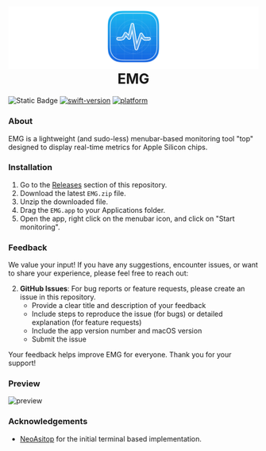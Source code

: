 <p align="center" style="margin-bottom: 0;">
  <img src="assets/banner.png" alt="EMG Banner">
</p>
<h1 align="center" style="margin-top: 0;">EMG</h1>

![Static Badge](https://img.shields.io/badge/License-Apache-orange)
[![swift-version](https://img.shields.io/badge/Swift-6.0-brightgreen.svg)](https://github.com/apple/swift)
[![platform](https://img.shields.io/badge/Platform-macOS_14.0-blue.svg)](https://github.com/apple/swift)

### About
EMG is a lightweight (and sudo-less) menubar-based monitoring tool "top" designed to display real-time metrics for Apple Silicon chips.

### Installation
1. Go to the [Releases](https://github.com/cyrilzakka/EMG/releases) section of this repository.
2. Download the latest `EMG.zip` file.
3. Unzip the downloaded file.
4. Drag the `EMG.app` to your Applications folder.
5. Open the app, right click on the menubar icon, and click on "Start monitoring".

### Feedback
We value your input! If you have any suggestions, encounter issues, or want to share your experience, please feel free to reach out:

2. **GitHub Issues**: For bug reports or feature requests, please create an issue in this repository. 
    - Provide a clear title and description of your feedback
   - Include steps to reproduce the issue (for bugs) or detailed explanation (for feature requests)
   - Include the app version number and macOS version
   - Submit the issue

Your feedback helps improve EMG for everyone. Thank you for your support!

### Preview
<img width="469" alt="preview" src="https://github.com/user-attachments/assets/c22e27ea-dc75-4f61-af89-ca4d0aa43aea">


### Acknowledgements
- [NeoAsitop](https://github.com/op06072/NeoAsitop) for the initial terminal based implementation.
